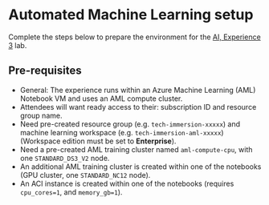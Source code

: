 # Automated Machine Learning setup

Complete the steps below to prepare the environment for the [AI, Experience 3](../../../ai-exp3/README.md) lab.

## Pre-requisites

- General: The experience runs within an Azure Machine Learning (AML) Notebook VM and uses an AML compute cluster.
- Attendees will want ready access to their: subscription ID and resource group name.
- Need pre-created resource group (e.g. `tech-immersion-xxxxx`) and machine learning workspace (e.g. `tech-immersion-aml-xxxxx`) (Workspace edition must be set to **Enterprise**).
- Need a pre-created AML training cluster named `aml-compute-cpu`, with one `STANDARD_DS3_V2` node.
- An additional AML training cluster is created within one of the notebooks (GPU cluster, one `STANDARD_NC12` node).
- An ACI instance is created within one of the notebooks (requires `cpu_cores=1`, and `memory_gb=1`).
